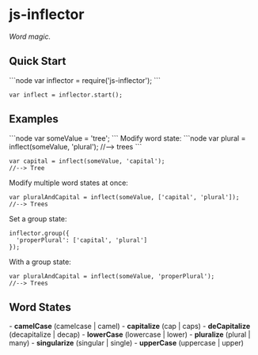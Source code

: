 <h1>js-inflector</h1>
<i>Word magic.</i>

<h2>Quick Start</h2>
```node
var inflector = require('js-inflector');
```

```node    
var inflect = inflector.start();
```

<h2>Examples</h2>
```node
var someValue = 'tree';
```
Modify word state:
```node
var plural = inflect(someValue, 'plural');  
//--> trees
```

```node
var capital = inflect(someValue, 'capital');  
//--> Tree
```

Modify multiple word states at once:
```node
var pluralAndCapital = inflect(someValue, ['capital', 'plural']);  
//--> Trees
```
Set a group state:

```node
inflector.group({
  'properPlural': ['capital', 'plural']
});
```

With a group state:
```node
var pluralAndCapital = inflect(someValue, 'properPlural');  
//--> Trees
```

<h2>Word States</h2>
- <b>camelCase</b> (camelcase | camel)
- <b>capitalize</b> (cap | caps)
- <b>deCapitalize</b> (decapitalize | decap)
- <b>lowerCase</b> (lowercase | lower)
- <b>pluralize</b> (plural | many)
- <b>singularize</b> (singular | single)
- <b>upperCase</b> (uppercase | upper)
